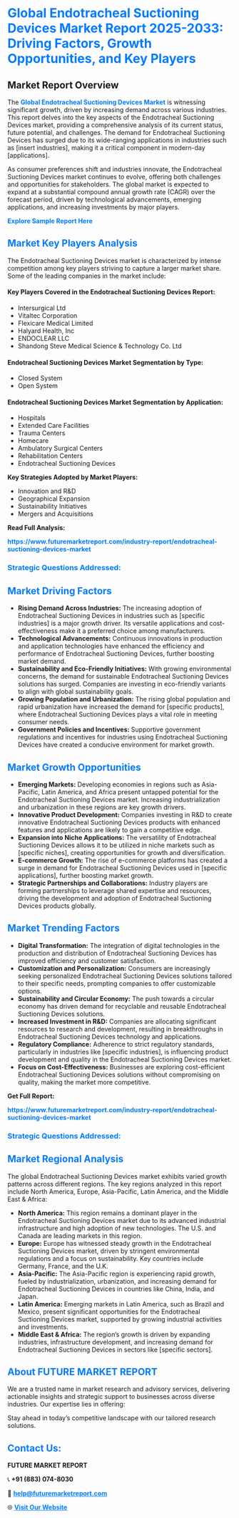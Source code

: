 <h1 style="color: #007BFF;">Global Endotracheal Suctioning Devices Market Report 2025-2033: Driving Factors, Growth Opportunities, and Key Players</h1>

<section id="overview">
<h2>Market Report Overview</h2>
<p>The <a href="https://www.futuremarketreport.com/industry-report/endotracheal-suctioning-devices-market" style="color: #007BFF; text-decoration: none;"><strong>Global Endotracheal Suctioning Devices Market</strong></a> is witnessing significant growth, driven by increasing demand across various industries. This report delves into the key aspects of the Endotracheal Suctioning Devices market, providing a comprehensive analysis of its current status, future potential, and challenges. The demand for Endotracheal Suctioning Devices has surged due to its wide-ranging applications in industries such as [insert industries], making it a critical component in modern-day [applications].</p>
<p>As consumer preferences shift and industries innovate, the Endotracheal Suctioning Devices market continues to evolve, offering both challenges and opportunities for stakeholders. The global market is expected to expand at a substantial compound annual growth rate (CAGR) over the forecast period, driven by technological advancements, emerging applications, and increasing investments by major players.</p>
</section>

<section id="overview">
<p><a href="https://www.futuremarketreport.com/request-sample/reportId=123729" style="color: #007BFF; text-decoration: none;"><strong>Explore Sample Report Here</strong></a></p>
</section>

<section id="key-players">
<h2 style="color: #007BFF;">Market Key Players Analysis</h2>
<p>The Endotracheal Suctioning Devices market is characterized by intense competition among key players striving to capture a larger market share. Some of the leading companies in the market include:</p>
<h4>Key Players Covered in the Endotracheal Suctioning Devices Report:</h4>
<ul><li>Intersurgical Ltd</li><li>Vitaltec Corporation</li><li>Flexicare Medical Limited</li><li>Halyard Health, Inc</li><li>ENDOCLEAR LLC</li><li>Shandong Steve Medical Science &amp; Technology Co. Ltd</li></ul>
<h4>Endotracheal Suctioning Devices Market Segmentation by Type:</h4>
<ul><li>Closed System</li><li>Open System</li></ul>

<h4>Endotracheal Suctioning Devices Market Segmentation by Application:</h4>
<ul><li>Hospitals</li><li>Extended Care Facilities</li><li>Trauma Centers</li><li>Homecare</li><li>Ambulatory Surgical Centers</li><li>Rehabilitation Centers</li><li>Endotracheal Suctioning Devices</li></ul>
<p><strong>Key Strategies Adopted by Market Players:</strong></p>
<ul>
<li>Innovation and R&D</li>
<li>Geographical Expansion</li>
<li>Sustainability Initiatives</li>
<li>Mergers and Acquisitions</li>
</ul>
</section>

<section>
<p><strong>Read Full Analysis: </strong></p><a href="https://www.futuremarketreport.com/industry-report/endotracheal-suctioning-devices-market" style="color: #007BFF; text-decoration: none;"><strong>https://www.futuremarketreport.com/industry-report/endotracheal-suctioning-devices-market</strong></a>
<h3 style="color: #007BFF;">Strategic Questions Addressed:</h3>
</section>

<section id="driving-factors">
<h2 style="color: #007BFF;">Market Driving Factors</h2>
<ul>
<li><strong>Rising Demand Across Industries:</strong> The increasing adoption of Endotracheal Suctioning Devices in industries such as [specific industries] is a major growth driver. Its versatile applications and cost-effectiveness make it a preferred choice among manufacturers.</li>
<li><strong>Technological Advancements:</strong> Continuous innovations in production and application technologies have enhanced the efficiency and performance of Endotracheal Suctioning Devices, further boosting market demand.</li>
<li><strong>Sustainability and Eco-Friendly Initiatives:</strong> With growing environmental concerns, the demand for sustainable Endotracheal Suctioning Devices solutions has surged. Companies are investing in eco-friendly variants to align with global sustainability goals.</li>
<li><strong>Growing Population and Urbanization:</strong> The rising global population and rapid urbanization have increased the demand for [specific products], where Endotracheal Suctioning Devices plays a vital role in meeting consumer needs.</li>
<li><strong>Government Policies and Incentives:</strong> Supportive government regulations and incentives for industries using Endotracheal Suctioning Devices have created a conducive environment for market growth.</li>
</ul>
</section>

<section id="growth-opportunities">
<h2 style="color: #007BFF;">Market Growth Opportunities</h2>
<ul>
<li><strong>Emerging Markets:</strong> Developing economies in regions such as Asia-Pacific, Latin America, and Africa present untapped potential for the Endotracheal Suctioning Devices market. Increasing industrialization and urbanization in these regions are key growth drivers.</li>
<li><strong>Innovative Product Development:</strong> Companies investing in R&D to create innovative Endotracheal Suctioning Devices products with enhanced features and applications are likely to gain a competitive edge.</li>
<li><strong>Expansion into Niche Applications:</strong> The versatility of Endotracheal Suctioning Devices allows it to be utilized in niche markets such as [specific niches], creating opportunities for growth and diversification.</li>
<li><strong>E-commerce Growth:</strong> The rise of e-commerce platforms has created a surge in demand for Endotracheal Suctioning Devices used in [specific applications], further boosting market growth.</li>
<li><strong>Strategic Partnerships and Collaborations:</strong> Industry players are forming partnerships to leverage shared expertise and resources, driving the development and adoption of Endotracheal Suctioning Devices products globally.</li>
</ul>
</section>

<section id="trending-factors">
<h2 style="color: #007BFF;">Market Trending Factors</h2>
<ul>
<li><strong>Digital Transformation:</strong> The integration of digital technologies in the production and distribution of Endotracheal Suctioning Devices has improved efficiency and customer satisfaction.</li>
<li><strong>Customization and Personalization:</strong> Consumers are increasingly seeking personalized Endotracheal Suctioning Devices solutions tailored to their specific needs, prompting companies to offer customizable options.</li>
<li><strong>Sustainability and Circular Economy:</strong> The push towards a circular economy has driven demand for recyclable and reusable Endotracheal Suctioning Devices solutions.</li>
<li><strong>Increased Investment in R&D:</strong> Companies are allocating significant resources to research and development, resulting in breakthroughs in Endotracheal Suctioning Devices technology and applications.</li>
<li><strong>Regulatory Compliance:</strong> Adherence to strict regulatory standards, particularly in industries like [specific industries], is influencing product development and quality in the Endotracheal Suctioning Devices market.</li>
<li><strong>Focus on Cost-Effectiveness:</strong> Businesses are exploring cost-efficient Endotracheal Suctioning Devices solutions without compromising on quality, making the market more competitive.</li>
</ul>
</section>

<section>
<p><strong>Get Full Report: </strong></p><a href="https://www.futuremarketreport.com/industry-report/endotracheal-suctioning-devices-market" style="color: #007BFF; text-decoration: none;"><strong>https://www.futuremarketreport.com/industry-report/endotracheal-suctioning-devices-market</strong></a>
<h3 style="color: #007BFF;">Strategic Questions Addressed:</h3>
</section>


<section id="regional-analysis">
<h2 style="color: #007BFF;">Market Regional Analysis</h2>
<p>The global Endotracheal Suctioning Devices market exhibits varied growth patterns across different regions. The key regions analyzed in this report include North America, Europe, Asia-Pacific, Latin America, and the Middle East & Africa:</p>
<ul>
<li><strong>North America:</strong> This region remains a dominant player in the Endotracheal Suctioning Devices market due to its advanced industrial infrastructure and high adoption of new technologies. The U.S. and Canada are leading markets in this region.</li>
<li><strong>Europe:</strong> Europe has witnessed steady growth in the Endotracheal Suctioning Devices market, driven by stringent environmental regulations and a focus on sustainability. Key countries include Germany, France, and the U.K.</li>
<li><strong>Asia-Pacific:</strong> The Asia-Pacific region is experiencing rapid growth, fueled by industrialization, urbanization, and increasing demand for Endotracheal Suctioning Devices in countries like China, India, and Japan.</li>
<li><strong>Latin America:</strong> Emerging markets in Latin America, such as Brazil and Mexico, present significant opportunities for the Endotracheal Suctioning Devices market, supported by growing industrial activities and investments.</li>
<li><strong>Middle East & Africa:</strong> The region’s growth is driven by expanding industries, infrastructure development, and increasing demand for Endotracheal Suctioning Devices in sectors like [specific sectors].</li>
</ul>
</section>

<footer>
<h2 style="color: #007BFF;">About FUTURE MARKET REPORT</h2>
<p>We are a trusted name in market research and advisory services, delivering actionable insights and strategic support to businesses across diverse industries. Our expertise lies in offering:</p>

<p>Stay ahead in today’s competitive landscape with our tailored research solutions.</p>

<h2 style="color: #007BFF;">Contact Us:</h2>
<p><strong>FUTURE MARKET REPORT</strong></p>
<p>📞 <strong>+91 (883) 074-8030</strong></p>
<p>📧 <strong><a href="mailto:help@futuremarketreport.com" style="color: #007BFF;">help@futuremarketreport.com</a></strong></p>
<p>🌐 <strong><a href="https://www.futuremarketreport.com/" style="color: #007BFF;">Visit Our Website</a></strong></p>
</footer>